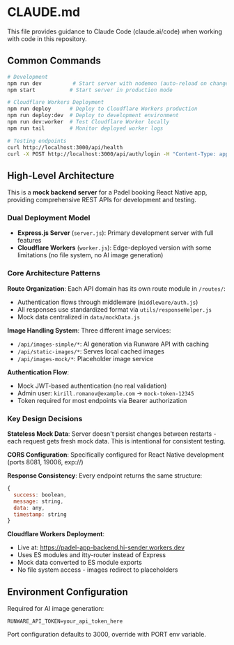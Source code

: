 # CLAUDE.md

This file provides guidance to Claude Code (claude.ai/code) when working with code in this repository.

## Common Commands

```bash
# Development
npm run dev          # Start server with nodemon (auto-reload on changes)
npm start           # Start server in production mode

# Cloudflare Workers Deployment
npm run deploy      # Deploy to Cloudflare Workers production
npm run deploy:dev  # Deploy to development environment
npm run dev:worker  # Test Cloudflare Worker locally
npm run tail        # Monitor deployed worker logs

# Testing endpoints
curl http://localhost:3000/api/health
curl -X POST http://localhost:3000/api/auth/login -H "Content-Type: application/json" -d '{"email":"kirill.romanov@example.com","password":"any"}'
```

## High-Level Architecture

This is a **mock backend server** for a Padel booking React Native app, providing comprehensive REST APIs for development and testing.

### Dual Deployment Model
- **Express.js Server** (`server.js`): Primary development server with full features
- **Cloudflare Workers** (`worker.js`): Edge-deployed version with some limitations (no file system, no AI image generation)

### Core Architecture Patterns

**Route Organization**: Each API domain has its own route module in `/routes/`:
- Authentication flows through middleware (`middleware/auth.js`) 
- All responses use standardized format via `utils/responseHelper.js`
- Mock data centralized in `data/mockData.js`

**Image Handling System**: Three different image services:
- `/api/images-simple/*`: AI generation via Runware API with caching
- `/api/static-images/*`: Serves local cached images
- `/api/images-mock/*`: Placeholder image service

**Authentication Flow**:
- Mock JWT-based authentication (no real validation)
- Admin user: `kirill.romanov@example.com` → `mock-token-12345`
- Token required for most endpoints via Bearer authorization

### Key Design Decisions

**Stateless Mock Data**: Server doesn't persist changes between restarts - each request gets fresh mock data. This is intentional for consistent testing.

**CORS Configuration**: Specifically configured for React Native development (ports 8081, 19006, exp://)

**Response Consistency**: Every endpoint returns the same structure:
```javascript
{
  success: boolean,
  message: string,
  data: any,
  timestamp: string
}
```

**Cloudflare Workers Deployment**: 
- Live at: https://padel-app-backend.hi-sender.workers.dev
- Uses ES modules and itty-router instead of Express
- Mock data converted to ES module exports
- No file system access - images redirect to placeholders

## Environment Configuration

Required for AI image generation:
```
RUNWARE_API_TOKEN=your_api_token_here
```

Port configuration defaults to 3000, override with PORT env variable.